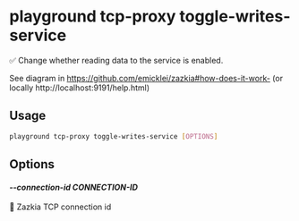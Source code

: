 # playground tcp-proxy toggle-writes-service

✅ Change whether reading data to the service is enabled.  
  
  See diagram in https://github.com/emicklei/zazkia#how-does-it-work- (or locally http://localhost:9191/help.html)

## Usage

```bash
playground tcp-proxy toggle-writes-service [OPTIONS]
```

## Options

#### *--connection-id CONNECTION-ID*

🧲 Zazkia TCP connection id  
      


